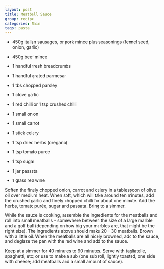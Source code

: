 ```yaml
---
layout: post
title: Meatball Sauce
group: recipe
categories: Main
tags: pasta
---
```



- 450g italian sausages, or pork mince plus seasonings (fennel seed, onion, garlic)
- 450g beef mince
- 1 handful fresh breadcrumbs
- 1 handful grated parmesan
- 1 tbs chopped parsley

- 1 clove garlic
- 1 red chilli or 1 tsp crushed chilli
- 1 small onion
- 1 small carrot
- 1 stick celery
- 1 tsp dried herbs (oregano)
- 1 tsp tomato puree
- 1 tsp sugar
- 1 jar passata
- 1 glass red wine

Soften the finely chopped onion, carrot and celery in a tablespoon of olive oil over medium heat.  When soft, which will take around ten minutes, add the crushed garlic and finely chopped chilli for about one minute.  Add the herbs, tomato purée, sugar and passata.  Bring to a simmer.

While the sauce is cooking, assemble the ingredients for the meatballs and roll into small meatballs - somewhere between the size of a large marble and a golf ball (depending on how big your marbles are, that might be the right size).  The ingredients above should make 20 - 30 meatballs. Brown with a little oil.  When the meatballs are all nicely browned, add to the sauce, and deglaze the pan with the red wine and add to the sauce.

Keep at a simmer for 40 minutes to 90 minutes.  Serve with tagliatelle, spaghetti, etc; or use to make a sub (one sub roll, lightly toasted, one side with cheese; add meatballs and a small amount of sauce).
